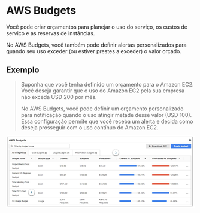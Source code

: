 # AWS Budgets
Você pode criar orçamentos para planejar o uso do serviço, os custos de serviço e as reservas de instâncias.

No AWS Budgets, você também pode definir alertas personalizados para quando seu uso exceder (ou estiver prestes a exceder) o valor orçado.

## Exemplo

>Suponha que você tenha definido um orçamento para o Amazon EC2. Você deseja garantir que o uso do Amazon EC2 pela sua empresa não exceda USD 200 por mês. 
>
>No AWS Budgets, você pode definir um orçamento personalizado para notificação quando o uso atingir metade desse valor (USD 100). Essa configuração permite que você receba um alerta e decida como deseja prosseguir com o uso contínuo do Amazon EC2.

![Exemplo de Budgets](../../../_images/Modulo8/exemplobudgets.png)